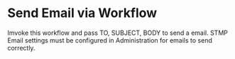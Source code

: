 # Send Email via Workflow

Imvoke this workflow and pass TO, SUBJECT, BODY to send a email.
STMP Email settings must be configured in Administration for emails to send correctly.
